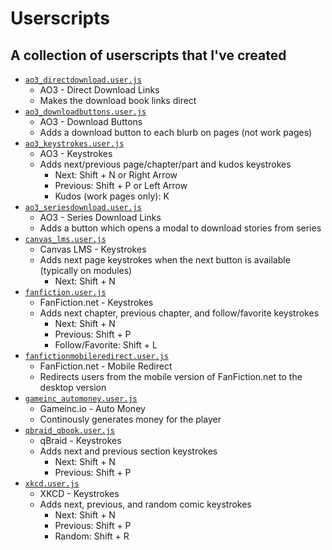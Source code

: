 # Userscripts

## A collection of userscripts that I've created

-   [`ao3_directdownload.user.js`](https://github.com/hkamran80/userscripts/raw/main/ao3_directdownload.user.js)
    -   AO3 - Direct Download Links
    -   Makes the download book links direct
-   [`ao3_downloadbuttons.user.js`](https://github.com/hkamran80/userscripts/raw/main/ao3_downloadbuttons.user.js)
    -   AO3 - Download Buttons
    -   Adds a download button to each blurb on pages (not work pages)
-   [`ao3_keystrokes.user.js`](https://github.com/hkamran80/userscripts/raw/main/ao3_keystrokes.user.js)
    -   AO3 - Keystrokes
    -   Adds next/previous page/chapter/part and kudos keystrokes
        -   Next: Shift + N or Right Arrow
        -   Previous: Shift + P or Left Arrow
        -   Kudos (work pages only): K
-   [`ao3_seriesdownload.user.js`](https://github.com/hkamran80/userscripts/raw/main/ao3_seriesdownload.user.js)
    -   AO3 - Series Download Links
    -   Adds a button which opens a modal to download stories from series
-   [`canvas_lms.user.js`](https://github.com/hkamran80/userscripts/raw/main/canvas_lms.user.js)
    -   Canvas LMS - Keystrokes
    -   Adds next page keystrokes when the next button is available (typically on modules)
        -   Next: Shift + N
-   [`fanfiction.user.js`](https://github.com/hkamran80/userscripts/raw/main/fanfiction.user.js)
    -   FanFiction.net - Keystrokes
    -   Adds next chapter, previous chapter, and follow/favorite keystrokes
        -   Next: Shift + N
        -   Previous: Shift + P
        -   Follow/Favorite: Shift + L
-   [`fanfictionmobileredirect.user.js`](https://github.com/hkamran80/userscripts/raw/main/fanfictionmobileredirect.user.js)
    -   FanFiction.net - Mobile Redirect
    -   Redirects users from the mobile version of FanFiction.net to the desktop version
-   [`gameinc_automoney.user.js`](https://github.com/hkamran80/userscripts/raw/main/gameinc_automoney.user.js)
    -   Gameinc.io - Auto Money
    -   Continously generates money for the player
-   [`qbraid_qbook.user.js`](https://github.com/hkamran80/userscripts/raw/main/qbraid_qbook.user.js)
    -   qBraid - Keystrokes
    -   Adds next and previous section keystrokes
        -   Next: Shift + N
        -   Previous: Shift + P
-   [`xkcd.user.js`](https://github.com/hkamran80/userscripts/raw/main/xkcd.user.js)
    -   XKCD - Keystrokes
    -   Adds next, previous, and random comic keystrokes
        -   Next: Shift + N
        -   Previous: Shift + P
        -   Random: Shift + R
